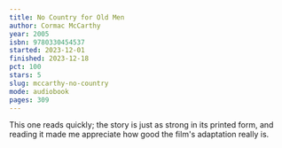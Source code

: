 ```yaml
---
title: No Country for Old Men
author: Cormac McCarthy
year: 2005
isbn: 9780330454537
started: 2023-12-01
finished: 2023-12-18
pct: 100
stars: 5
slug: mccarthy-no-country
mode: audiobook
pages: 309
---
```


This one reads quickly; the story is just as strong in its printed form, and reading it made me appreciate how good the film's adaptation really is.
